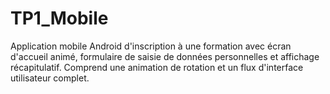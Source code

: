 # TP1_Mobile
Application mobile Android d'inscription à une formation avec écran d'accueil animé, formulaire de saisie de données personnelles et affichage récapitulatif. Comprend une animation de rotation et un flux d'interface utilisateur complet.
